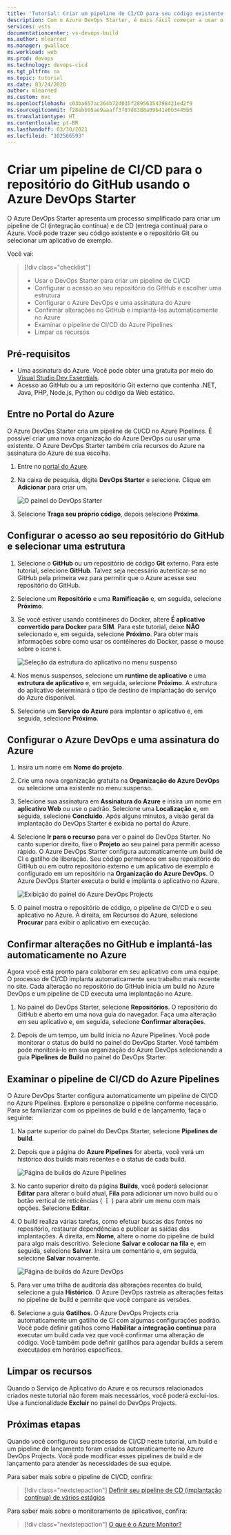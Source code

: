 ```yaml
---
title: 'Tutorial: Criar um pipeline de CI/CD para seu código existente usando o Azure DevOps Starter'
description: Com o Azure DevOps Starter, é mais fácil começar a usar o Azure. Em algumas etapas simples, o DevOps Projects ajuda você a usar seu próprio código e o repositório do GitHub para iniciar um aplicativo em um serviço do Azure.
services: vsts
documentationcenter: vs-devops-build
ms.author: mlearned
ms.manager: gwallace
ms.workload: web
ms.prod: devops
ms.technology: devops-cicd
ms.tgt_pltfrm: na
ms.topic: tutorial
ms.date: 03/24/2020
author: mlearned
ms.custom: mvc
ms.openlocfilehash: c03ba657ac264b72d035f28956354398421ed2f9
ms.sourcegitcommit: f28ebb95ae9aaaff3f87d8388a09b41e0b3445b5
ms.translationtype: HT
ms.contentlocale: pt-BR
ms.lasthandoff: 03/30/2021
ms.locfileid: "102566593"
---
```

# <a name="create-a-cicd-pipeline-for-github-repo-using-azure-devops-starter"></a>Criar um pipeline de CI/CD para o repositório do GitHub usando o Azure DevOps Starter

O Azure DevOps Starter apresenta um processo simplificado para criar um pipeline de CI (integração contínua) e de CD (entrega contínua) para o Azure. Você pode trazer seu código existente e o repositório Git ou selecionar um aplicativo de exemplo.

Você vai:

> [!div class="checklist"]
> * Usar o DevOps Starter para criar um pipeline de CI/CD
> * Configurar o acesso ao seu repositório do GitHub e escolher uma estrutura
> * Configurar o Azure DevOps e uma assinatura do Azure 
> * Confirmar alterações no GitHub e implantá-las automaticamente no Azure
> * Examinar o pipeline de CI/CD do Azure Pipelines
> * Limpar os recursos

## <a name="prerequisites"></a>Pré-requisitos

* Uma assinatura do Azure. Você pode obter uma gratuita por meio do [Visual Studio Dev Essentials](https://visualstudio.microsoft.com/dev-essentials/).
* Acesso ao GitHub ou a um repositório Git externo que contenha .NET, Java, PHP, Node.js, Python ou código da Web estático.

## <a name="sign-in-to-the-azure-portal"></a>Entre no Portal do Azure

O Azure DevOps Starter cria um pipeline de CI/CD no Azure Pipelines. É possível criar uma nova organização do Azure DevOps ou usar uma existente. O Azure DevOps Starter também cria recursos do Azure na assinatura do Azure de sua escolha.

1. Entre no [portal do Azure](https://portal.azure.com).

1. Na caixa de pesquisa, digite **DevOps Starter** e selecione. Clique em **Adicionar** para criar um.

    ![O painel do DevOps Starter](_img/azure-devops-starter-aks/search-devops-starter.png)
    
1. Selecione **Traga seu próprio código**, depois selecione **Próxima**.

## <a name="configure-access-to-your-github-repo-and-select-a-framework"></a>Configurar o acesso ao seu repositório do GitHub e selecionar uma estrutura

1. Selecione o **GitHub** ou um repositório de código **Git** externo. Para este tutorial, selecione **GitHub**. Talvez seja necessário autenticar-se no GitHub pela primeira vez para permitir que o Azure acesse seu repositório do GitHub.

1. Selecione um **Repositório** e uma **Ramificação** e, em seguida, selecione **Próximo**.

1. Se você estiver usando contêineres do Docker, altere **É aplicativo convertido para Docker** para **SIM**. Para este tutorial, deixe **NÃO** selecionado e, em seguida, selecione **Próximo**. Para obter mais informações sobre como usar os contêineres do Docker, passe o mouse sobre o ícone **i**.

   ![Seleção da estrutura do aplicativo no menu suspenso](_img/azure-devops-project-github/appframework.png)

1. Nos menus suspensos, selecione um **runtime de aplicativo** e uma **estrutura de aplicativo** e, em seguida, selecione **Próximo**. A estrutura do aplicativo determinará o tipo de destino de implantação do serviço do Azure disponível.

1. Selecione um **Serviço do Azure** para implantar o aplicativo e, em seguida, selecione **Próximo**.

## <a name="configure-azure-devops-and-an-azure-subscription"></a>Configurar o Azure DevOps e uma assinatura do Azure

1. Insira um nome em **Nome do projeto**.

1. Crie uma nova organização gratuita na **Organização do Azure DevOps** ou selecione uma existente no menu suspenso.

1. Selecione sua assinatura em **Assinatura do Azure** e insira um nome em **aplicativo Web** ou use o padrão. Selecione uma **Localização** e, em seguida, selecione **Concluído**. Após alguns minutos, a visão geral da implantação do DevOps Starter é exibida no portal do Azure.

1. Selecione **Ir para o recurso** para ver o painel do DevOps Starter. No canto superior direito, fixe o **Projeto** ao seu painel para permitir acesso rápido. O Azure DevOps Starter configura automaticamente um build de CI e gatilho de liberação. Seu código permanece em seu repositório do GitHub ou em outro repositório externo e um aplicativo de exemplo é configurado em um repositório na **Organização do Azure DevOps**. O Azure DevOps Starter executa o build e implanta o aplicativo no Azure.

   ![Exibição do painel do Azure DevOps Projects](_img/azure-devops-project-github/projectsdashboard.png)

1. O painel mostra o repositório de código, o pipeline de CI/CD e o seu aplicativo no Azure. À direita, em Recursos do Azure, selecione **Procurar** para exibir o aplicativo em execução.

## <a name="commit-changes-to-github-and-automatically-deploy-them-to-azure"></a>Confirmar alterações no GitHub e implantá-las automaticamente no Azure

Agora você está pronto para colaborar em seu aplicativo com uma equipe. O processo de CI/CD implanta automaticamente seu trabalho mais recente no site. Cada alteração no repositório do GitHub inicia um build no Azure DevOps e um pipeline de CD executa uma implantação no Azure.

1. No painel do DevOps Starter, selecione **Repositórios**. O repositório do GitHub é aberto em uma nova guia do navegador. Faça uma alteração em seu aplicativo e, em seguida, selecione **Confirmar alterações**.

1. Depois de um tempo, um build inicia no Azure Pipelines. Você pode monitorar o status do build no painel do DevOps Starter. Você também pode monitorá-lo em sua organização do Azure DevOps selecionando a guia **Pipelines de Build** no painel do DevOps Starter.

## <a name="examine-the-azure-pipelines-cicd-pipeline"></a>Examinar o pipeline de CI/CD do Azure Pipelines

O Azure DevOps Starter configura automaticamente um pipeline de CI/CD no Azure Pipelines. Explore e personalize o pipeline conforme necessário. Para se familiarizar com os pipelines de build e de lançamento, faça o seguinte:

1. Na parte superior do painel do DevOps Starter, selecione **Pipelines de build**.

1. Depois que a página do **Azure Pipelines** for aberta, você verá um histórico dos builds mais recentes e o status de cada build.

   ![Página de builds do Azure Pipelines](_img/azure-devops-project-github/pipelinesbuildpage.png)

1. No canto superior direito da página **Builds**, você poderá selecionar **Editar** para alterar o build atual, **Fila** para adicionar um novo build ou o botão vertical de reticências ( **&#8942;** ) para abrir um menu com mais opções. Selecione **Editar**.

1. O build realiza várias tarefas, como efetuar buscas das fontes no repositório, restaurar dependências e publicar as saídas das implantações. À direita, em **Nome**, altere o nome do pipeline de build para algo mais descritivo. Selecione **Salvar e colocar na fila** e, em seguida, selecione **Salvar**. Insira um comentário e, em seguida, selecione **Salvar** novamente.

   ![Página de builds do Azure DevOps](_img/azure-devops-project-github/buildpage.png)

1. Para ver uma trilha de auditoria das alterações recentes do build, selecione a guia **Histórico**.  O Azure DevOps rastreia as alterações feitas no pipeline de build e permite que você compare as versões.

1. Selecione a guia **Gatilhos**. O Azure DevOps Projects cria automaticamente um gatilho de CI com algumas configurações padrão. Você pode definir gatilhos como **Habilitar a integração contínua** para executar um build cada vez que você confirmar uma alteração de código. Você também pode definir gatilhos para agendar builds a serem executados em horários específicos.

## <a name="clean-up-resources"></a>Limpar os recursos

Quando o Serviço de Aplicativo do Azure e os recursos relacionados criados neste tutorial não forem mais necessários, você poderá excluí-los. Use a funcionalidade **Excluir** no painel do DevOps Projects.

## <a name="next-steps"></a>Próximas etapas

Quando você configurou seu processo de CI/CD neste tutorial, um build e um pipeline de lançamento foram criados automaticamente no Azure DevOps Projects. Você pode modificar esses pipelines de build e de lançamento para atender às necessidades de sua equipe.

Para saber mais sobre o pipeline de CI/CD, confira:

> [!div class="nextstepaction"]
> [Definir seu pipeline de CD (implantação contínua) de vários estágios](/azure/devops/pipelines/release/define-multistage-release-process)

Para saber mais sobre o monitoramento de aplicativos, confira:
  
 > [!div class="nextstepaction"]
 > [O que é o Azure Monitor?](../azure-monitor/overview.md)